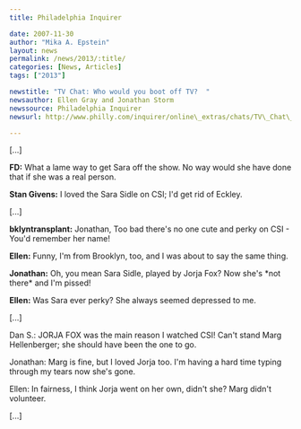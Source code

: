 ```yaml
---
title: Philadelphia Inquirer

date: 2007-11-30
author: "Mika A. Epstein"
layout: news
permalink: /news/2013/:title/
categories: [News, Articles]
tags: ["2013"]

newstitle: "TV Chat: Who would you boot off TV?  "
newsauthor: Ellen Gray and Jonathan Storm
newssource: Philadelphia Inquirer
newsurl: http://www.philly.com/inquirer/online\_extras/chats/TV\_Chat\_Who\_would\_you\_boot\_off\_TV.html

---
```


[...]

**FD:** What a lame way to get Sara off the show. No way would she have done that if she was a real person.

**Stan Givens:** I loved the Sara Sidle on CSI; I'd get rid of Eckley.

[...]

**bklyntransplant:** Jonathan, Too bad there's no one cute and perky on CSI - You'd remember her name!

**Ellen:** Funny, I'm from Brooklyn, too, and I was about to say the same thing.

**Jonathan:** Oh, you mean Sara Sidle, played by Jorja Fox? Now she's \*not there\* and I'm pissed!

**Ellen:** Was Sara ever perky? She always seemed depressed to me.

[...]

Dan S.: JORJA FOX was the main reason I watched CSI! Can't stand Marg Hellenberger; she should have been the one to go.

Jonathan: Marg is fine, but I loved Jorja too. I'm having a hard time typing through my tears now she's gone.

Ellen: In fairness, I think Jorja went on her own, didn't she? Marg didn't volunteer.

[...]
